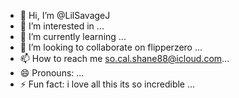 - 👋 Hi, I’m @LilSavageJ
- 👀 I’m interested in ...
- 🌱 I’m currently learning ...
- 💞️ I’m looking to collaborate on flipperzero ...
- 📫 How to reach me so.cal.shane88@icloud.com...
- 😄 Pronouns: ...
- ⚡ Fun fact: i love all this its so incredible ...

<!---
LilSavageJ/LilSavageJ is a ✨ special ✨ repository because its `README.md` (this file) appears on your GitHub profile.
You can click the Preview link to take a look at your changes.
--->
